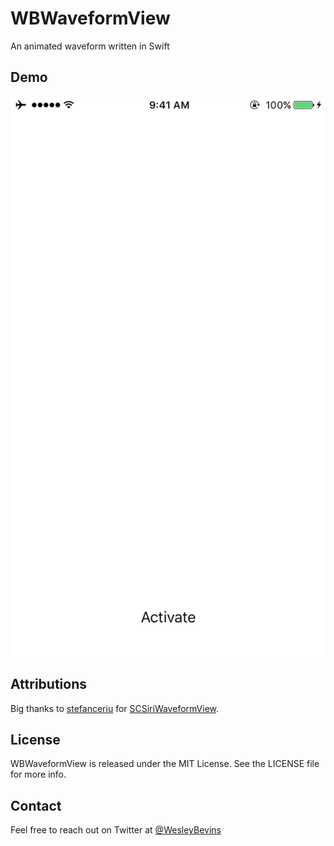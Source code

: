 # WBWaveformView
An animated waveform written in Swift

## Demo

![alt text](https://github.com/WesleyB/WBWaveformView/blob/master/WBWaveformView/WBWaveformView.gif "WBWaveformView Demo gif")

## Attributions
Big thanks to [stefanceriu](https://github.com/stefanceriu) for [SCSiriWaveformView](https://github.com/stefanceriu/SCSiriWaveformView). 

## License

WBWaveformView is released under the MIT License. See the LICENSE file for more info.

## Contact

Feel free to reach out on Twitter at [@WesleyBevins](https://twitter.com/WesleyBevins)


